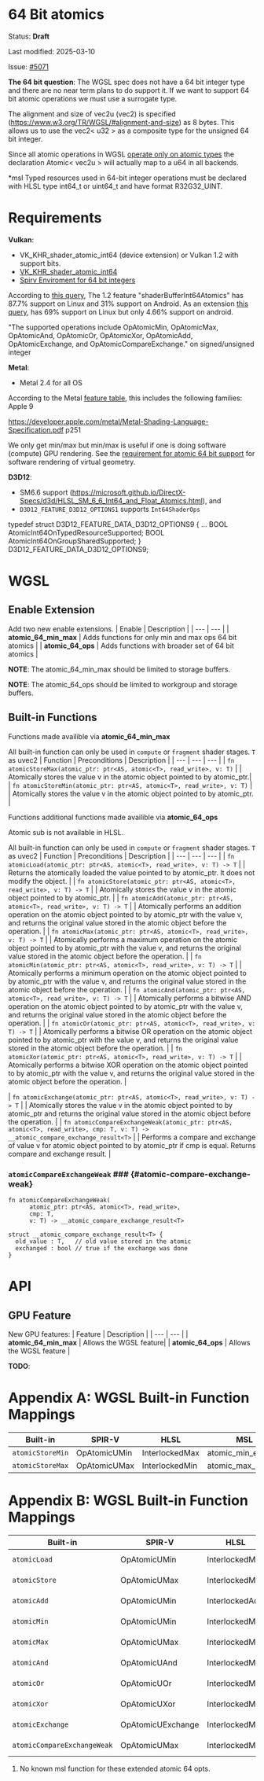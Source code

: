 # 64 Bit atomics

Status: **Draft**

Last modified: 2025-03-10

Issue: [#5071](https://github.com/gpuweb/gpuweb/issues/5071)

**The 64 bit question**:
The WGSL spec does not have a 64 bit integer type and there are no near term plans to do support it. If we want to support 64 bit atomic operations we must use a surrogate type.

The alignment and size  of vec2u (vec2<u32>) is specified (https://www.w3.org/TR/WGSL/#alignment-and-size) as 8 bytes. This allows us to use the vec2< u32 > as a composite type for the unsigned 64 bit integer. 

Since all atomic operations in WGSL [operate only on atomic types](https://www.w3.org/TR/WGSL/#atomic-types) the declaration Atomic< vec2u > will actually map to a u64 in all backends.

*msl
Typed resources used in 64-bit integer operations must be declared with HLSL type int64_t or uint64_t and have format R32G32_UINT.


# Requirements

**Vulkan**:
* VK_KHR_shader_atomic_int64  (device extension) or Vulkan 1.2 with support bits.
* [VK_KHR_shader_atomic_int64](https://registry.khronos.org/vulkan/specs/1.3-extensions/man/html/VK_KHR_shader_atomic_int64.html)
* [Spirv Enviroment for 64 bit integers ](https://registry.khronos.org/vulkan/specs/1.3-extensions/html/vkspec.html#spirvenv-capabilities-table-Int64Atomics)

According to [this query](https://vulkan.gpuinfo.org/listfeaturescore12.php),
The 1.2 feature "shaderBufferInt64Atomics" has 87.7% support on Linux and 31% support on Android.
As an extension  [this query](https://vulkan.gpuinfo.org/displayextensiondetail.php?extension=VK_KHR_shader_atomic_int64),
has 69% support on Linux but only 4.66% support on android.


"The supported operations include OpAtomicMin, OpAtomicMax, OpAtomicAnd, OpAtomicOr, OpAtomicXor, OpAtomicAdd, OpAtomicExchange, and OpAtomicCompareExchange." on signed/unsigned integer


**Metal**:
* Metal 2.4 for all OS

According to the Metal
[feature table](https://developer.apple.com/metal/Metal-Feature-Set-Tables.pdf), this
includes the following families: Apple 9

https://developer.apple.com/metal/Metal-Shading-Language-Specification.pdf p251

We only get min/max but min/max is useful if one is doing software (compute) GPU rendering.
See the [requirement for atomic 64 bit support](https://jms55.github.io/posts/2024-11-14-virtual-geometry-bevy-0-15/#hardware-rasterization-and-atomicmax) for software rendering of virtual geometry.


**D3D12**:
* SM6.6 support (https://microsoft.github.io/DirectX-Specs/d3d/HLSL_SM_6_6_Int64_and_Float_Atomics.html), and
* `D3D12_FEATURE_D3D12_OPTIONS1` supports `Int64ShaderOps`

typedef struct D3D12_FEATURE_DATA_D3D12_OPTIONS9 {
    ...
    BOOL AtomicInt64OnTypedResourceSupported;
    BOOL AtomicInt64OnGroupSharedSupported;
} D3D12_FEATURE_DATA_D3D12_OPTIONS9;


# WGSL

## Enable Extension

Add two new enable extensions.
| Enable | Description |
| --- | --- |
| **atomic_64_min_max** | Adds functions for only min and max ops 64 bit atomics |
| **atomic_64_ops** | Adds functions with broader set of 64 bit atomics |

**NOTE**: The atomic_64_min_max should be limited to storage buffers. 

**NOTE**: The atomic_64_ops should be limited to workgroup and storage buffers.


## Built-in Functions


Functions made availible via **atomic_64_min_max** 

All built-in function can only be used in `compute` or `fragment` shader stages. `T` as uvec2
| Function | Preconditions | Description |
| --- | --- | --- |
| `fn atomicStoreMax(atomic_ptr: ptr<AS, atomic<T>, read_write>, v: T)` | | Atomically stores the value v in the atomic object pointed to by atomic_ptr.|
| `fn atomicStoreMin(atomic_ptr: ptr<AS, atomic<T>, read_write>, v: T)` | | Atomically stores the value v in the atomic object pointed to by atomic_ptr. |

Functions additional functions made availible via **atomic_64_ops** 

Atomic sub is not available in HLSL. 

All built-in function can only be used in `compute` or `fragment` shader stages. `T` as uvec2
| Function | Preconditions | Description |
| --- | --- | --- |
| `fn atomicLoad(atomic_ptr: ptr<AS, atomic<T>, read_write>, v: T) -> T` | | Returns the atomically loaded the value pointed to by atomic_ptr. It does not modify the object. |
| `fn atomicStore(atomic_ptr: ptr<AS, atomic<T>, read_write>, v: T) -> T` | | Atomically stores the value v in the atomic object pointed to by atomic_ptr. |
| `fn atomicAdd(atomic_ptr: ptr<AS, atomic<T>, read_write>, v: T) -> T` | | Atomically performs an addition operation on the atomic object pointed to by atomic_ptr with the value v, and returns the original value stored in the atomic object before the operation. |
| `fn atomicMax(atomic_ptr: ptr<AS, atomic<T>, read_write>, v: T) -> T` | | Atomically performs a maximum operation on the atomic object pointed to by atomic_ptr with the value v, and returns the original value stored in the atomic object before the operation. |
| `fn atomicMin(atomic_ptr: ptr<AS, atomic<T>, read_write>, v: T) -> T` | | Atomically performs a minimum operation on the atomic object pointed to by atomic_ptr with the value v, and returns the original value stored in the atomic object before the operation. |
| `fn atomicAnd(atomic_ptr: ptr<AS, atomic<T>, read_write>, v: T) -> T` | | Atomically performs a bitwise AND operation on the atomic object pointed to by atomic_ptr with the value v, and returns the original value stored in the atomic object before the operation. |
| `fn atomicOr(atomic_ptr: ptr<AS, atomic<T>, read_write>, v: T) -> T` | | Atomically performs a bitwise OR operation on the atomic object pointed to by atomic_ptr with the value v, and returns the original value stored in the atomic object before the operation. |
| `fn atomicXor(atomic_ptr: ptr<AS, atomic<T>, read_write>, v: T) -> T` | | Atomically performs a bitwise XOR operation on the atomic object pointed to by atomic_ptr with the value v, and returns the original value stored in the atomic object before the operation. |


| `fn atomicExchange(atomic_ptr: ptr<AS, atomic<T>, read_write>, v: T) -> T` | | Atomically stores the value v in the atomic object pointed to by atomic_ptr and returns the original value stored in the atomic object before the operation. |
| `fn atomicCompareExchangeWeak(atomic_ptr: ptr<AS, atomic<T>, read_write>, cmp: T, v: T) ->  __atomic_compare_exchange_result<T>` | | Performs a compare and exchange of value v for atomic object pointed to by atomic_ptr if cmp is equal. Returns compare and exchange result. |

### `atomicCompareExchangeWeak` ### {#atomic-compare-exchange-weak}


```wgsl
fn atomicCompareExchangeWeak(
      atomic_ptr: ptr<AS, atomic<T>, read_write>,
      cmp: T,
      v: T) -> __atomic_compare_exchange_result<T>

struct __atomic_compare_exchange_result<T> {
  old_value : T,   // old value stored in the atomic
  exchanged : bool // true if the exchange was done
}
```

# API

## GPU Feature

New GPU features:
| Feature | Description |
| --- | --- |
| **atomic_64_min_max** | Allows the WGSL feature|
| **atomic_64_ops** | Allows the WGSL feature |



**TODO**: 

# Appendix A: WGSL Built-in Function Mappings

| Built-in | SPIR-V |  HLSL| MSL|
| --- | --- | --- | --- |
| `atomicStoreMin` | OpAtomicUMin | InterlockedMax | atomic_min_explicit |
| `atomicStoreMax` | OpAtomicUMax | InterlockedMin | atomic_max_explicit |


# Appendix B: WGSL Built-in Function Mappings

| Built-in | SPIR-V | HLSL| MSL |
| --- | --- | --- | --- |
| `atomicLoad` | OpAtomicUMin | InterlockedMax |  NA <sup>1</sup> |
| `atomicStore` | OpAtomicUMax | InterlockedMin |   NA <sup>1</sup> |
| `atomicAdd` | OpAtomicUMin | InterlockedAdd |  NA <sup>1</sup>  |
| `atomicMin` | OpAtomicUMin | InterlockedMin | NA <sup>1</sup>   |
| `atomicMax` | OpAtomicUMax | InterlockedMax |  NA <sup>1</sup>  |
| `atomicAnd` | OpAtomicUAnd | InterlockedMin |   NA <sup>1</sup> |
| `atomicOr` | OpAtomicUOr | InterlockedMax |  NA <sup>1</sup>  |
| `atomicXor` | OpAtomicUXor | InterlockedMax |  NA <sup>1</sup>  |
| `atomicExchange` | OpAtomicUExchange | InterlockedMax |  NA <sup>1</sup>  |
| `atomicCompareExchangeWeak` | OpAtomicUMax | InterlockedMax |  NA <sup>1</sup>  |





1. No known msl function for these extended atomic 64 opts.
